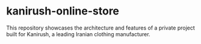 # kanirush-online-store
This repository showcases the architecture and features of a private project built for Kanirush, a leading Iranian clothing manufacturer.
